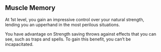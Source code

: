 ## Muscle Memory
At 1st level, you gain an impressive control over your natural strength, lending you an upperhand in the most perilous situations.

You have advantage on Strength saving throws against effects that you can see, such as traps and spells. To gain this benefit, you can’t be incapacitated.

<!--
Changes:
- this ability is based off of danger sense.

Commentary:
- mentions of saving throws are removed from Rage because of this ability.

!TODO:
- check conditions for the last sentance.
- rephrase first sentance.
-->

